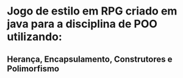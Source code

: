 # Jogo de estilo em RPG criado em java para a disciplina de POO utilizando:
## Herança, Encapsulamento, Construtores e Polimorfismo
